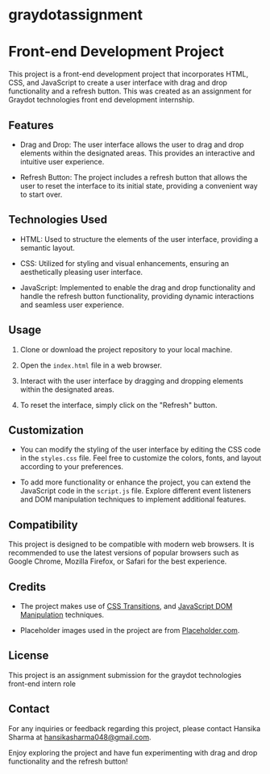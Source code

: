 # graydotassignment
# Front-end Development Project

This project is a front-end development project that incorporates HTML, CSS, and JavaScript to create a user interface with drag and drop functionality and a refresh button.
This was created as an assignment for Graydot technologies front end development internship.
## Features

- Drag and Drop: The user interface allows the user to drag and drop elements within the designated areas. This provides an interactive and intuitive user experience.

- Refresh Button: The project includes a refresh button that allows the user to reset the interface to its initial state, providing a convenient way to start over.

## Technologies Used

- HTML: Used to structure the elements of the user interface, providing a semantic layout.

- CSS: Utilized for styling and visual enhancements, ensuring an aesthetically pleasing user interface.

- JavaScript: Implemented to enable the drag and drop functionality and handle the refresh button functionality, providing dynamic interactions and seamless user experience.

## Usage

1. Clone or download the project repository to your local machine.

2. Open the `index.html` file in a web browser.

3. Interact with the user interface by dragging and dropping elements within the designated areas.

4. To reset the interface, simply click on the "Refresh" button.

## Customization

- You can modify the styling of the user interface by editing the CSS code in the `styles.css` file. Feel free to customize the colors, fonts, and layout according to your preferences.

- To add more functionality or enhance the project, you can extend the JavaScript code in the `script.js` file. Explore different event listeners and DOM manipulation techniques to implement additional features.

## Compatibility

This project is designed to be compatible with modern web browsers. It is recommended to use the latest versions of popular browsers such as Google Chrome, Mozilla Firefox, or Safari for the best experience.

## Credits

- The project makes use of [CSS Transitions](https://developer.mozilla.org/en-US/docs/Web/CSS/CSS_Transitions), and [JavaScript DOM Manipulation](https://developer.mozilla.org/en-US/docs/Web/API/Document_Object_Model) techniques.

- Placeholder images used in the project are from [Placeholder.com](https://placeholder.com/).

## License

This project is an assignment submission for the graydot technologies front-end intern role

## Contact

For any inquiries or feedback regarding this project, please contact Hansika Sharma at hansikasharma048@gmail.com.

Enjoy exploring the project and have fun experimenting with drag and drop functionality and the refresh button!
